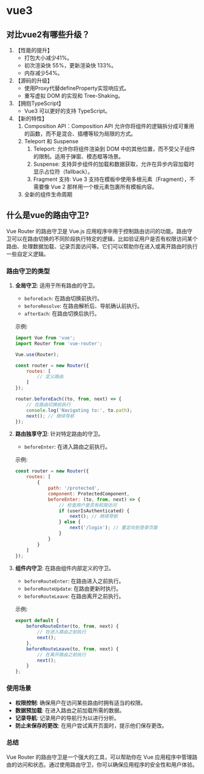 # vue3
## 对比vue2有哪些升级？
1. 【性能的提升】
    - 打包大小减少41%。
    - 初次渲染快 55%，更新渲染快 133%。
    - 内存减少54%。
2. 【源码的升级】
    - 使用Proxy代替defineProperty实现响应式。
    - 重写虚拟 DOM 的实现和 Tree-Shaking。
3. 【拥抱TypeScript】
    - Vue3 可以更好的支持 TypeScript。
4. 【新的特性】
   1. Composition API：Composition API 允许你将组件的逻辑拆分成可重用的函数，而不是混合、插槽等较为局限的方式。
   2. Teleport 和 Suspense
      1. Teleport: 允许你将组件渲染到 DOM 中的其他位置，而不受父子组件的限制。适用于弹窗、模态框等场景。
      2. Suspense: 支持异步组件的加载和数据获取，允许在异步内容加载时显示占位符（fallback）。
      3. Fragment 支持: Vue 3 支持在模板中使用多根元素（Fragment），不需要像 Vue 2 那样用一个根元素包裹所有模板内容。
   3. 全新的组件生命周期

## 什么是vue的路由守卫?
Vue Router 的路由守卫是 Vue.js 应用程序中用于控制路由访问的功能。路由守卫可以在路由切换的不同阶段执行特定的逻辑，比如验证用户是否有权限访问某个路由、处理数据加载、记录页面访问等。它们可以帮助你在进入或离开路由时执行一些自定义逻辑。

### 路由守卫的类型

1. **全局守卫**: 适用于所有路由的守卫。
   - `beforeEach`: 在路由切换前执行。
   - `beforeResolve`: 在路由解析后、导航确认前执行。
   - `afterEach`: 在路由切换后执行。

   示例:
   ```javascript
   import Vue from 'vue';
   import Router from 'vue-router';

   Vue.use(Router);

   const router = new Router({
       routes: [
           // 定义路由
       ]
   });

   router.beforeEach((to, from, next) => {
       // 在路由切换前执行
       console.log('Navigating to:', to.path);
       next(); // 继续导航
   });
   ```

2. **路由独享守卫**: 针对特定路由的守卫。
   - `beforeEnter`: 在进入路由之前执行。

   示例:
   ```javascript
   const router = new Router({
       routes: [
           {
               path: '/protected',
               component: ProtectedComponent,
               beforeEnter: (to, from, next) => {
                   // 检查用户是否有权限访问
                   if (userIsAuthenticated) {
                       next(); // 继续导航
                   } else {
                       next('/login'); // 重定向到登录页面
                   }
               }
           }
       ]
   });
   ```

3. **组件内守卫**: 在路由组件内部定义的守卫。
   - `beforeRouteEnter`: 在路由进入之前执行。
   - `beforeRouteUpdate`: 在路由更新时执行。
   - `beforeRouteLeave`: 在路由离开之前执行。

   示例:
   ```javascript
   export default {
       beforeRouteEnter(to, from, next) {
           // 在进入路由之前执行
           next();
       },
       beforeRouteLeave(to, from, next) {
           // 在离开路由之前执行
           next();
       }
   };
   ```

### 使用场景

- **权限控制**: 确保用户在访问某些路由时拥有适当的权限。
- **数据预加载**: 在进入路由之前加载所需的数据。
- **记录导航**: 记录用户的导航行为以进行分析。
- **防止未保存的更改**: 在用户尝试离开页面时，提示他们保存更改。

### 总结

Vue Router 的路由守卫是一个强大的工具，可以帮助你在 Vue 应用程序中管理路由的访问和状态。通过使用路由守卫，你可以确保应用程序的安全性和用户体验。